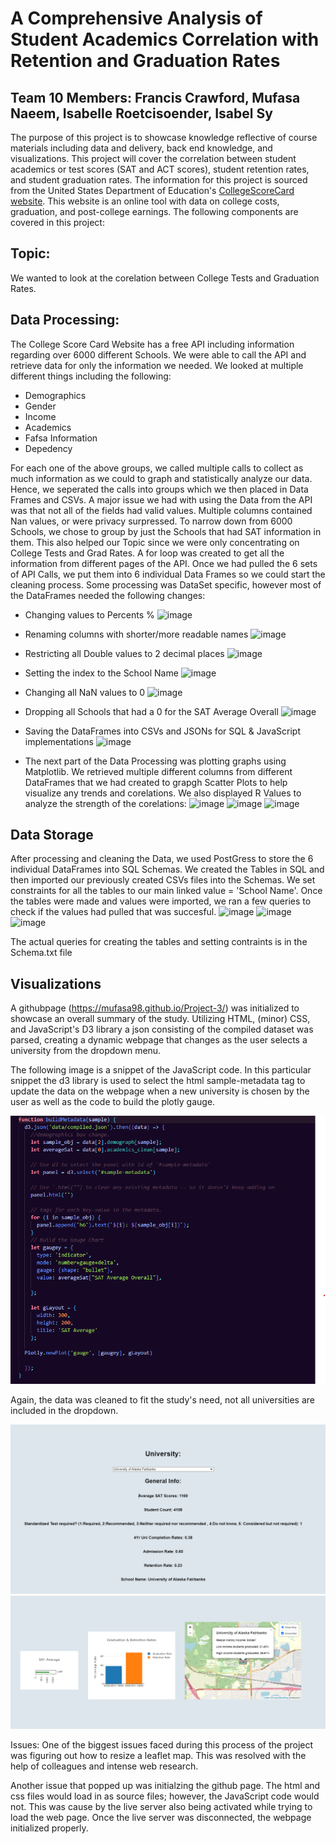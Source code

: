# A Comprehensive Analysis of Student Academics Correlation with Retention and Graduation Rates
## Team 10 Members: Francis Crawford, Mufasa Naeem, Isabelle Roetcisoender, Isabel Sy

The purpose of this project is to showcase knowledge reflective of course materials including data and delivery, back end knowledge, and visualizations. This project will cover the correlation between student academics or test scores (SAT and ACT scores), student retention rates, and student graduation rates. The information for this project is sourced from the United States Department of Education's [CollegeScoreCard website](https://collegescorecard.ed.gov/data/documentation/). This website is an online tool with data on college costs, graduation, and post-college earnings. The following components are covered in this project: 

## Topic:
We wanted to look at the corelation between College Tests and Graduation Rates.

## Data Processing:
The College Score Card Website has a free API including information regarding over 6000 different Schools. We were able to call the API and retrieve data for only the information we needed. We looked at multiple different things including the following:
- Demographics
- Gender
- Income
- Academics
- Fafsa Information
- Depedency

For each one of the above groups, we called multiple calls to collect as much information as we could to graph and statistically analyze our data. Hence, we seperated the calls into groups which we then placed in Data Frames and CSVs. A major issue we had with using the Data from the API was that not all of the fields had valid values. Multiple columns contained Nan values, or were privacy surpressed. To narrow down from 6000 Schools, we chose to group by just the Schools that had SAT information in them. This also helped our Topic since we were only concentrating on College Tests and Grad Rates. 
A for loop was created to get all the information from different pages of the API. Once we had pulled the 6 sets of API Calls, we put them into 6 individual Data Frames so we could start the cleaning process. Some processing was DataSet specific, however most of the DataFrames needed the following changes:
- Changing values to Percents %
 ![image](https://github.com/Mufasa98/Project-3/assets/123531242/14e4033b-0275-43b0-bb95-88433ba110cf)
- Renaming columns with shorter/more readable names
 ![image](https://github.com/Mufasa98/Project-3/assets/123531242/796ccee7-54ea-4911-8707-2f443e1d6427)
- Restricting all Double values to 2 decimal places
 ![image](https://github.com/Mufasa98/Project-3/assets/123531242/8fa573bf-daa8-4c6c-a9df-54fad9f464ea)
- Setting the index to the School Name 
 ![image](https://github.com/Mufasa98/Project-3/assets/123531242/045bae79-2660-42b0-a393-0c1699b808f0)
- Changing all NaN values to 0
 ![image](https://github.com/Mufasa98/Project-3/assets/123531242/60b86f10-10f0-4be8-be48-bed5387ec371)
- Dropping all Schools that had a 0 for the SAT Average Overall
 ![image](https://github.com/Mufasa98/Project-3/assets/123531242/ace41250-6561-4548-8e6c-ebf5f2a53001)
- Saving the DataFrames into CSVs and JSONs for SQL & JavaScript implementations
 ![image](https://github.com/Mufasa98/Project-3/assets/123531242/c8983754-23dd-46a5-90ca-2f2a6c403fae)
 
 
- The next part of the Data Processing was plotting graphs using Matplotlib. We retrieved multiple different columns from different DataFrames that we had created to grapgh Scatter Plots to help   visualize any trends and corelations. We also displayed R Values to analyze the strength of the corelations:
![image](https://github.com/Mufasa98/Project-3/assets/123531242/9a694045-2674-488b-aba6-28cf128d4b07)
![image](https://github.com/Mufasa98/Project-3/assets/123531242/390d8c51-e0e3-4b48-b06c-f1752039276b)
![image](https://github.com/Mufasa98/Project-3/assets/123531242/0af74ffc-3d01-4e0b-9000-2088aadc6a23)





## Data Storage
After processing and cleaning the Data, we used PostGress to store the 6 individual DataFrames into SQL Schemas. We created the Tables in SQL and then imported our previously created CSVs files into the Schemas. We set constraints for all the tables to our main linked value = 'School Name'. Once the tables were made and values were imported, we ran a few queries to check if the values had pulled that was succesful.
![image](https://github.com/Mufasa98/Project-3/assets/123531242/e016a6dc-9872-47d0-9614-ba9078e54735)
![image](https://github.com/Mufasa98/Project-3/assets/123531242/84726321-1a50-45b8-88e0-0330f3343ef7)
![image](https://github.com/Mufasa98/Project-3/assets/123531242/b26d0a69-1d15-4290-bbc5-705228fceab5)

The actual queries for creating the tables and setting contraints is in the Schema.txt file


## Visualizations 
A githubpage (https://mufasa98.github.io/Project-3/) was initialized to showcase an overall summary of the study. 
Utilizing HTML, (minor) CSS, and JavaScript's D3 library a json consisting of the compiled dataset was parsed, creating a dynamic webpage that changes as the user selects a university from the dropdown menu. 

The following image is a snippet of the JavaScript code. In this particular snippet the d3 library is used to select the html sample-metadata tag to update the data on the webpage when a new university is chosen by the user as well as the code to build the plotly gauge.

![image](https://github.com/Mufasa98/Project-3/blob/isy/images/js.png?raw=true)

Again, the data was cleaned to fit the study's need, not all universities are included in the dropdown. 

![image](https://github.com/Mufasa98/Project-3/blob/isy/images/demographics.png?raw=true)
![image](https://github.com/Mufasa98/Project-3/blob/isy/images/visuals.png?raw=true)

Issues:
One of the biggest issues faced during this process of the project was figuring out how to resize a leaflet map. This was resolved with the help of colleagues and intense web research. 

Another issue that popped up was initialzing the github page. The html and css files would load in as source files; however, the JavaScript code would not. This was cause by the live server also being activated while trying to load the web page. Once the live server was disconnected, the webpage initialized properly. 

